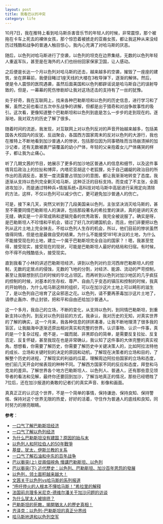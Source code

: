 ```yaml
---
layout: post
title: 我看巴以的冲突
category: life
---
```

10月7日，我在推特上看到哈马斯杀害音乐节的年轻人的时候，非常震惊，那个被拖在卡车上死去的裸体女孩，那个惊恐着被掳走的亚裔女孩，都让我这种从来没经历过残酷和战争的普通人触目惊心，我内心充满了对哈马斯的厌恶。

随后，以色列对哈马斯进行了空袭，以色列的坦克在边界集结，无数的以色列年轻人重返军队，甚至是在海外的人们也纷纷回家保家卫国，让人感动。

之后便是长达一个月以色列对哈马斯的还击，越来越多的空袭，摧毁了一座座的建筑，坐在屏幕前，我便目睹过1座天线的大楼在3枚导弹下，逐渐的解体。然后，便是令人震惊的医院遇袭，虽然后面美国和以色列都辟谣说是哈马斯自己的误射导致的，但是，一幕幕的死伤惨剧却让我对这场还击的支持有了一丝的犹豫。

处于好奇，我在互联网上，找来各种巴勒斯坦和以色列的历史信息，进行学习和了解，虽然之前也看过五次中东战争的讲解，但都是出于猎奇和对战争故事性的吸引。这次看，更像知道整个巴勒斯坦和以色列到底是怎么一步步的走到现在的。逐渐地，我对双方的历史了解了很多。

随着时间的流逝，我发现，对互联网上对以色列反对的声音开始越来越多，包括美国各大校园内的反犹、反战聚会，各国西方国家周末的反对以色列的大游行，我也在推特上不断地看到加沙普通人的惨状，包括那位因为同事牺牲而当场崩溃掉的加沙记者，还有无数被裹尸袋覆盖的幼小尸体，年轻的父亲抱着女儿尸体痛哭的样子，都让我为止痛心。

听了几期文茜的节目，她展示了更多的加沙地区普通人的信息和细节，以及这件事情背后政治上的拉扯和博弈，内塔尼亚胡这个老狐狸，处于自己龌龊的政治目的所作出的高调反击，甚至一度流露要占领加沙的意图，都让我渐渐地转变了态度。我逐渐从支持以色列完全剿灭哈马斯，这种泛泛的目标支持。而变成了不主张，全面进攻加沙，而是通过特种兵+情报系统+高科技对哈马斯中高层进行采用定向清除的方法，这样，不仅以色列可以减少伤亡，更可避免加沙普通人的伤亡。

可是，接下来几天，突然又听到了几段美国亲以色列，主张坚决消灭哈马斯的，甚至不需要同情巴勒斯坦人的演讲，包括那段著名的希拉里的演讲，真的是讲的天衣无缝，确实是一个非常成熟和逻辑完备的优秀政客，我完全被说服了。确实是呀，是巴勒斯坦人不珍惜和平机会，错过了好几次的建国机会，而且，他们非要把以色列从这片土地上完全抹去，不给以色列人生存的机会，所以，他们目前的惨状虽然值得同情，但是也是最做自受的结果。为什么不能接受181号决议的土地，为什么不能接受现在的土地，建立一个属于巴勒斯坦完全自治的国家？！嗯，我甚至觉得，接受现实，接受现在的现状，可能是巴勒斯坦人最好的结局和归宿。有时候，你不得不向残酷低头，接受现实。

直到我看了小林的讲述巴勒斯坦经济，讲到以色列对约旦河西岸巴勒斯坦人的控制，无数的定居点的侵蚀，无数的飞地的分割，对经济、能源、流动的严苛控制，甚至让我联想到抗日的时候的华北占领区。而再听到以色列对加沙地区的几乎疯狂的控制的时候，对基本的生存权、尊严、自由几乎变态的镇压和控制的时候，我真的开始明白，为什么哈马斯这样的组织，可以在加沙这片土地上可以畸形的滋生了，是以色列自己培育了这朵邪恶之花。以色列，请不要再荼毒加沙这片土地了，请停止轰炸、停止封锁，把和平和自由还给加沙普通人。

这一个多月，我自己的立场，不断的变化，从支持以色列，到同情巴勒斯坦，到重新支持以色列，到反对以色列目前的方式，我承认，我对历史的无知，对真实世界的了解的确实，这一个月来，我各种信息的拼拼凑凑，让我不断地理清了很多我的盲区，让我脑海中逐渐还原出相对真实和完整的世界。认识事物、认识一件事，真的是一个复杂过程，绝不是，一蹴而就、非黑即白的简单，是需要反复拉扯、反复否定、反复怀疑，甚至我现在也是非常确认，我认知了这件事的大体完整的真实视角。想想看，你需要了解历史，你需要了解历史中关键决策人的，比如阿拉法特他的成长、立场和关键时刻的决定的原因和动机，了解现在决策者的立场和目的，了解整个历史的进程，了解现实的利益的瓜葛，理解周边阿拉伯国家的立场和态度，他们前几天开会时候表现的种种不同。了解西方国家不同的反应和态度，拜登和马克龙的差异。了解世界各个地方巴勒斯坦人、以色列人、普通人，还有那些意见领导者的看法和见解，最终你还要回到加沙，了解当地真正的情况，那些已经牺牲了7位后，还在加沙报道的勇敢的记者们的真实声音、影像和画面。

真真正正的认识这个世界，不是一个简单的事情，保持谦逊、保持良知、保持警惕、保持对这个世界无限的热爱，好好的活着，守住作为普通人的底线和良知，同时努力的擦亮眼睛。

**参考**：
- [一口气了解巴勒斯坦经济](https://www.bilibili.com/video/BV14N4y1U7tx)
- [一口气了解以色列经济](https://www.youtube.com/watch?v=YY2Q4XDmZDE)
- [为什么巴勒斯坦没有建国？原因的始与末](https://www.bilibili.com/read/cv27263117)
- [以色列人和阿拉伯人的50年戰爭](https://www.bilibili.com/video/BV1rZ4y1N7vH/)
- [基督，犹太，伊斯兰教的关系](https://www.youtube.com/watch?v=ncXCHdTFBEs)
- [一口气了解石油和中东的百年战争](https://www.youtube.com/watch?v=ssssR1hxiTw)
- [巴以衝突(上) 從兩個視角 慢講巴勒斯坦、以色列](https://www.youtube.com/watch?v=jn9l3PodaXY)
- [巴以衝突(下) 近代歷史：以色列、巴勒斯坦、加沙百年恩怨的發展](https://www.youtube.com/watch?v=WOYycmsSacY)
- [以色列，领土面积越来越大！](https://www.youtube.com/watch?v=BpahQVEqEYY)
- [文茜关于以色列vs哈马斯的系列报道](https://www.youtube.com/watch?v=7N7lRuK2u_w&list=PLyvXVH_86VfZ1Zo_HjKr0wQ2CrKHS8mot&ab_channel=TVBS%E6%96%87%E8%8C%9C%E7%9A%84%E4%B8%96%E7%95%8C%E5%91%A8%E5%A0%B1TVBSSisy%27sWorldNews)
- [“呼吁停火的人根本不懂哈马斯！”希拉里的解释](https://gs.ifeng.com/c/8Ua2qRl74WG)
- [法国前总理多米尼克-德维尔潘关于加沙问题的访谈](https://twitter.com/chenjunnyc/status/1722103066424451447法国前总理多米尼克-德维尔潘关于加沙问题的一次精彩访谈)
- [为什么犹太人被排挤？](https://www.youtube.com/watch?v=8sATkfiAabk)
- [巴勒斯坦的死敵，揭開猶太人的歷史真相！](https://www.youtube.com/watch?v=8HfCt5NLyzg)
- [齐泽克：以色列-巴勒斯坦的真正分界线](https://www.dapenti.com/blog/more.asp?name=xilei&id=174462)
- [哈马斯地道和以色列空军](https://video.h5.weibo.cn/1034:4960407157407833/4960409207703993?display=0&retcode=6102)